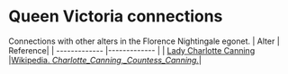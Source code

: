 # Queen Victoria connections
Connections with other alters in the Florence Nightingale egonet.
| Alter  | Reference|
| ------------- |------------- |
| [Lady Charlotte Canning](https://github.com/altealo/LadyCharlotteCanning/blob/master/README.md)  |[Wikipedia. *Charlotte_Canning,_Countess_Canning.*](https://en.wikipedia.org/wiki/Charlotte_Canning,_Countess_Canning)|
